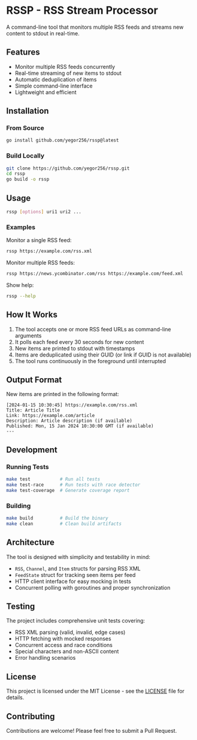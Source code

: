 <!--
SPDX-FileCopyrightText: 2025 The Authors
SPDX-License-Identifier: MIT
-->

# RSSP - RSS Stream Processor

A command-line tool that monitors multiple RSS feeds and streams new content to stdout in real-time.

## Features

- Monitor multiple RSS feeds concurrently
- Real-time streaming of new items to stdout
- Automatic deduplication of items
- Simple command-line interface
- Lightweight and efficient

## Installation

### From Source

```bash
go install github.com/yegor256/rssp@latest
```

### Build Locally

```bash
git clone https://github.com/yegor256/rssp.git
cd rssp
go build -o rssp
```

## Usage

```bash
rssp [options] uri1 uri2 ...
```

### Examples

Monitor a single RSS feed:
```bash
rssp https://example.com/rss.xml
```

Monitor multiple RSS feeds:
```bash
rssp https://news.ycombinator.com/rss https://example.com/feed.xml
```

Show help:
```bash
rssp --help
```

## How It Works

1. The tool accepts one or more RSS feed URLs as command-line arguments
2. It polls each feed every 30 seconds for new content
3. New items are printed to stdout with timestamps
4. Items are deduplicated using their GUID (or link if GUID is not available)
5. The tool runs continuously in the foreground until interrupted

## Output Format

New items are printed in the following format:

```
[2024-01-15 10:30:45] https://example.com/rss.xml
Title: Article Title
Link: https://example.com/article
Description: Article description (if available)
Published: Mon, 15 Jan 2024 10:30:00 GMT (if available)
---
```

## Development

### Running Tests

```bash
make test           # Run all tests
make test-race      # Run tests with race detector
make test-coverage  # Generate coverage report
```

### Building

```bash
make build          # Build the binary
make clean          # Clean build artifacts
```

## Architecture

The tool is designed with simplicity and testability in mind:

- `RSS`, `Channel`, and `Item` structs for parsing RSS XML
- `FeedState` struct for tracking seen items per feed
- HTTP client interface for easy mocking in tests
- Concurrent polling with goroutines and proper synchronization

## Testing

The project includes comprehensive unit tests covering:

- RSS XML parsing (valid, invalid, edge cases)
- HTTP fetching with mocked responses
- Concurrent access and race conditions
- Special characters and non-ASCII content
- Error handling scenarios

## License

This project is licensed under the MIT License - see the [LICENSE](LICENSES/MIT.txt) file for details.

## Contributing

Contributions are welcome! Please feel free to submit a Pull Request.
